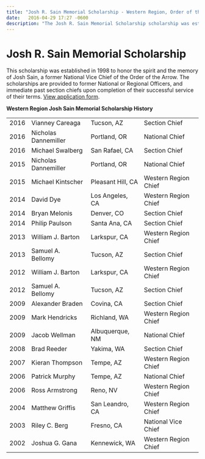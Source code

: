 ```yaml
---
title: "Josh R. Sain Memorial Scholarship - Western Region, Order of the Arrow, Boy Scouts of America"
date:   2016-04-29 17:27 -0600
description: "The Josh R. Sain Memorial Scholarship scholarship was established in 1998 to honor the spirit and the memory of Josh Sain, a former National Vice Chief of the Order of the Arrow."
---
```


# Josh R. Sain Memorial Scholarship

This scholarship was established in 1998 to honor the spirit and the memory of Josh Sain, a former National Vice Chief of the Order of the Arrow. The scholarships are provided to former National or Regional Officers, and immediate past section chiefs upon completion of their successful service of their terms. <a href="http://www.oa-bsa.org/pages/content/printable-forms" target="_blank">View application form</a>.
<p><b>Western Region Josh Sain Memorial Scholarship History</b></p>
<table border="0" cols="4" style="width:100%; max-width:100%;">
<tbody>
<tr>
<td>2016</td>
<td>Vianney Careaga</td>
<td>Tucson, AZ</td>
<td>Section Chief</td>
</tr>
<tr>
<td>2016</td>
<td>Nicholas Dannemiller</td>
<td>Portland, OR</td>
<td>National Chief</td>
</tr>
<tr>
<td>2016</td>
<td>Michael Swalberg</td>
<td>San Rafael, CA</td>
<td>Section Chief</td>
</tr>


<tr>
<td>2015</td>
<td>Nicholas Dannemiller</td>
<td>Portland, OR</td>
<td>National Chief</td>
</tr>
<tr>
<td>2015</td>
<td>Michael Kintscher</td>
<td>Pleasant Hill, CA</td>
<td>Western Region Chief</td>
</tr>
<tr>
<td>2014</td>
<td>David Dye</td>
<td>Los Angeles, CA</td>
<td>Western Region Chief</td>
</tr>
<tr>
<td>2014</td>
<td>Bryan Melonis</td>
<td>Denver, CO</td>
<td>Section Chief</td>
</tr>
<tr>
<td>2014</td>
<td>Philip Paulson</td>
<td>Santa Ana, CA</td>
<td>Section Chief</td>
</tr>
<tr>
<td>2013</td>
<td>William J. Barton</td>
<td>Larkspur, CA</td>
<td>Western Region Chief</td>
</tr>
<tr>
<td>2013</td>
<td>Samuel A. Bellomy</td>
<td>Tucson, AZ</td>
<td>Section Chief</td>
</tr>
<tr>
<td>2012</td>
<td>William J. Barton</td>
<td>Larkspur, CA</td>
<td>Western Region Chief</td>
</tr>
<tr>
<td>2012</td>
<td>Samuel A. Bellomy</td>
<td>Tucson, AZ</td>
<td>Section Chief</td>
</tr>
<tr>
<td>2009</td>
<td>Alexander Braden</td>
<td>Covina, CA</td>
<td>Section Chief</td>
</tr>
<tr>
<td>2009</td>
<td>Mark Hendricks</td>
<td>Richland, WA</td>
<td>Western Region Chief</td>
</tr>
<tr>
<td>2009</td>
<td>Jacob Wellman</td>
<td>Albuquerque, NM</td>
<td>National Chief</td>
</tr>
<tr>
<td>2008</td>
<td>Brad Reeder</td>
<td>Yakima, WA</td>
<td>Section Chief</td>
</tr>
<tr>
<td>2007</td>
<td>Kieran Thompson</td>
<td>Tempe, AZ</td>
<td>Western Region Chief</td>
</tr>
<tr>
<td>2006</td>
<td>Patrick Murphy</td>
<td>Tempe, AZ</td>
<td>National Chief</td>
</tr>
<tr>
<td>2006</td>
<td>Ross Armstrong</td>
<td>Reno, NV</td>
<td>Western Region Chief</td>
</tr>
<tr>
<td>2004</td>
<td>Matthew Griffis</td>
<td>San Leandro, CA</td>
<td>Western Region Chief</td>
</tr>
<tr>
<td>2003</td>
<td>Riley C. Berg</td>
<td>Fresno, CA</td>
<td>National Vice Chief</td>
</tr>
<tr>
<td>2002</td>
<td>Joshua G. Gana</td>
<td>Kennewick, WA</td>
<td>Western Region Chief</td>
</tr>
</tbody>
</table>